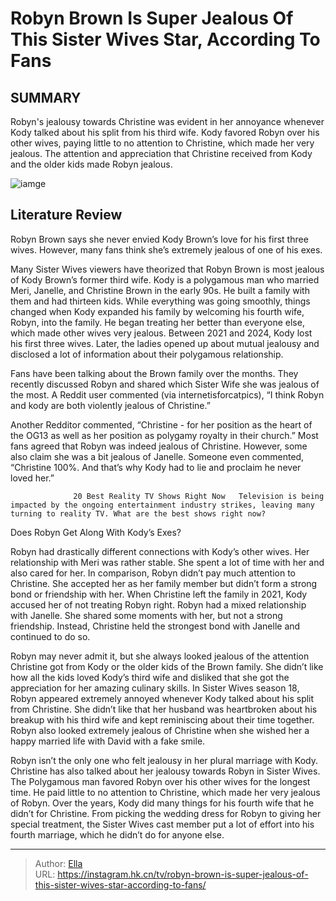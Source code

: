 # Robyn Brown Is Super Jealous Of This Sister Wives Star, According To Fans


## SUMMARY 



  Robyn&#39;s jealousy towards Christine was evident in her annoyance whenever Kody talked about his split from his third wife.   Kody favored Robyn over his other wives, paying little to no attention to Christine, which made her very jealous.   The attention and appreciation that Christine received from Kody and the older kids made Robyn jealous.  

![iamge](https://static1.srcdn.com/wordpress/wp-content/uploads/2024/01/sister-wives-star-robyn-brown-might-resent-kody-according-to-body-language-expert.jpg)

## Literature Review

Robyn Brown says she never envied Kody Brown’s love for his first three wives. However, many fans think she’s extremely jealous of one of his exes.




Many Sister Wives viewers have theorized that Robyn Brown is most jealous of Kody Brown’s former third wife. Kody is a polygamous man who married Meri, Janelle, and Christine Brown in the early 90s. He built a family with them and had thirteen kids. While everything was going smoothly, things changed when Kody expanded his family by welcoming his fourth wife, Robyn, into the family. He began treating her better than everyone else, which made other wives very jealous. Between 2021 and 2024, Kody lost his first three wives. Later, the ladies opened up about mutual jealousy and disclosed a lot of information about their polygamous relationship.




Fans have been talking about the Brown family over the months. They recently discussed Robyn and shared which Sister Wife she was jealous of the most. A Reddit user commented (via internetisforcatpics), “I think Robyn and kody are both violently jealous of Christine.”


 

Another Redditor commented, “Christine - for her position as the heart of the OG13 as well as her position as polygamy royalty in their church.” Most fans agreed that Robyn was indeed jealous of Christine. However, some also claim she was a bit jealous of Janelle. Someone even commented, “Christine 100%. And that’s why Kody had to lie and proclaim he never loved her.”

                  20 Best Reality TV Shows Right Now   Television is being impacted by the ongoing entertainment industry strikes, leaving many turning to reality TV. What are the best shows right now?   





 Does Robyn Get Along With Kody’s Exes? 
          

Robyn had drastically different connections with Kody’s other wives. Her relationship with Meri was rather stable. She spent a lot of time with her and also cared for her. In comparison, Robyn didn’t pay much attention to Christine. She accepted her as her family member but didn’t form a strong bond or friendship with her. When Christine left the family in 2021, Kody accused her of not treating Robyn right. Robyn had a mixed relationship with Janelle. She shared some moments with her, but not a strong friendship. Instead, Christine held the strongest bond with Janelle and continued to do so.

Robyn may never admit it, but she always looked jealous of the attention Christine got from Kody or the older kids of the Brown family. She didn’t like how all the kids loved Kody’s third wife and disliked that she got the appreciation for her amazing culinary skills. In Sister Wives season 18, Robyn appeared extremely annoyed whenever Kody talked about his split from Christine. She didn’t like that her husband was heartbroken about his breakup with his third wife and kept reminiscing about their time together. Robyn also looked extremely jealous of Christine when she wished her a happy married life with David with a fake smile.




Robyn isn’t the only one who felt jealousy in her plural marriage with Kody. Christine has also talked about her jealousy towards Robyn in Sister Wives. The Polygamous man favored Robyn over his other wives for the longest time. He paid little to no attention to Christine, which made her very jealous of Robyn. Over the years, Kody did many things for his fourth wife that he didn’t for Christine. From picking the wedding dress for Robyn to giving her special treatment, the Sister Wives cast member put a lot of effort into his fourth marriage, which he didn’t do for anyone else.



---

> Author: [Ella](https://instagram.hk.cn/)  
> URL: https://instagram.hk.cn/tv/robyn-brown-is-super-jealous-of-this-sister-wives-star-according-to-fans/  

